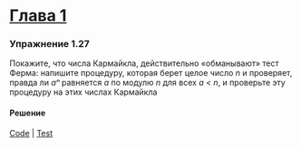 # [Глава 1](../index.md#Глава-1-Построение-абстракций-с-помощью-процедур)

### Упражнение 1.27
Покажите, что числа Кармайкла, действительно «обманывают» тест Ферма: напишите процедуру, которая берет целое число _n_ и проверяет, правда ли _aⁿ_ равняется _a_ по модулю _n_ для всех _a_ < _n_, и проверьте эту процедуру на этих числах Кармайкла

#### Решение
[Code](../src/sicp/chapter01/1_27.clj) | [Test](../test/sicp/chapter01/1_27_test.clj)
